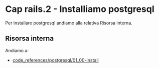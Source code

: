 # <a name="top"></a> Cap rails.2 - Installiamo postgresql

Per installare postgresql andiamo alla relativa Risorsa interna.


## Risorsa interna

Andiamo a:

- [code_references/postgresql/01_00-install]()

